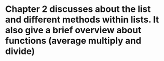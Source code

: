 # Chapter 2 discusses about the list and different methods within lists. It also give a brief overview about functions (average multiply and divide)
